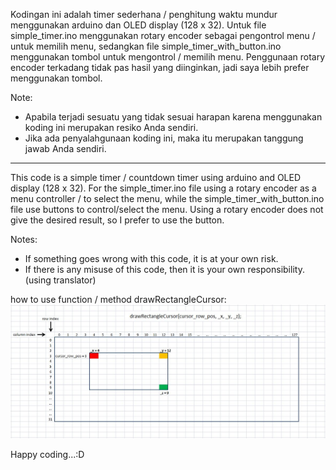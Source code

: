 Kodingan ini adalah timer sederhana / penghitung waktu mundur menggunakan arduino dan OLED display (128 x 32).
Untuk file simple_timer.ino menggunakan rotary encoder sebagai pengontrol menu / untuk memilih menu, sedangkan file simple_timer_with_button.ino
menggunakan tombol untuk mengontrol / memilih menu. Penggunaan rotary encoder terkadang tidak pas hasil yang diinginkan, jadi saya lebih prefer menggunakan tombol.

Note:
- Apabila terjadi sesuatu yang tidak sesuai harapan karena menggunakan koding ini merupakan resiko Anda sendiri.
- Jika ada penyalahgunaan koding ini, maka itu merupakan tanggung jawab Anda sendiri.

----------------------------------------------------------------------------------------------------------------------------------------------------------------

This code is a simple timer / countdown timer using arduino and OLED display (128 x 32).
For the simple_timer.ino file using a rotary encoder as a menu controller / to select the menu, while the simple_timer_with_button.ino file
use buttons to control/select the menu. Using a rotary encoder does not give the desired result, so I prefer to use the button.

Notes:
- If something goes wrong with this code, it is at your own risk.
- If there is any misuse of this code, then it is your own responsibility.
(using translator)

how to use function / method drawRectangleCursor:
![rectalngle_cursor](https://github.com/idekorslet/arduino/blob/main/simple_timer/rectangle_cursor.JPG)


Happy coding...:D
